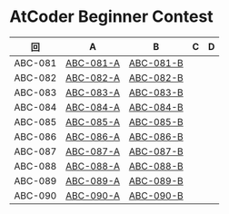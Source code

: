 # AtCoder Beginner Contest

| 回 | A | B | C | D |
|:---:|:---:|:---:|:---:|:---:|
| ABC-081 | [ABC-081-A](ABC-081-A.md) | [ABC-081-B](ABC-081-B.md) |  |  |
| ABC-082 | [ABC-082-A](ABC-082-A.md) | [ABC-082-B](ABC-082-B.md) |  |  |
| ABC-083 | [ABC-083-A](ABC-083-A.md) | [ABC-083-B](ABC-083-B.md) |  |  |
| ABC-084 | [ABC-084-A](ABC-084-A.md) | [ABC-084-B](ABC-084-B.md) |  |  |
| ABC-085 | [ABC-085-A](ABC-085-A.md) | [ABC-085-B](ABC-085-B.md) |  |  |
| ABC-086 | [ABC-086-A](ABC-086-A.md) | [ABC-086-B](ABC-086-B.md) |  |  |
| ABC-087 | [ABC-087-A](ABC-087-A.md) | [ABC-087-B](ABC-087-B.md) |  |  |
| ABC-088 | [ABC-088-A](ABC-088-A.md) | [ABC-088-B](ABC-088-B.md) |  |  |
| ABC-089 | [ABC-089-A](ABC-089-A.md) | [ABC-089-B](ABC-089-B.md) |  |  |
| ABC-090 | [ABC-090-A](ABC-090-A.md) | [ABC-090-B](ABC-090-B.md) |  |  |
